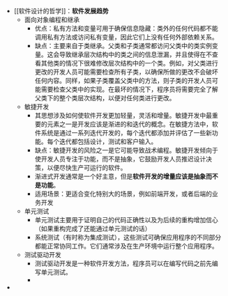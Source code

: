 - [[软件设计的哲学]]：**软件发展趋势**
	- 面向对象编程和继承
		- 优点：私有方法和变量可用于确保信息隐藏：类外的任何代码都不能调用私有方法或访问私有变量，因此它们上没有任何外部依赖关系。
		- 缺点：主要来自于类继承。父类和子类通常都访问父类中的类实例变量。这会导致继承层次结构中的类之间的信息泄漏，并且使得在不查看其他类的情况下很难修改层次结构中的一个类。例如，对父类进行更改的开发人员可能需要检查所有子类，以确保所做的更改不会破坏任何内容。同样，如果子类覆盖父类中的方法，则子类的开发人员可能需要检查父类中的实现。在最坏的情况下，程序员将需要完全了解父类下的整个类层次结构，以便对任何类进行更改。
	- 敏捷开发
		- 其思想涉及如何使软件开发更加轻量，灵活和增量。敏捷开发中最重要的元素之一是开发应该是渐进的和迭代的概念。在敏捷方法中，软件系统是通过一系列迭代开发的，每个迭代都添加并评估了一些新功能。每个迭代都包括设计，测试和客户输入。
		- 缺点：敏捷开发的风险之一是它可能导致战术编程。敏捷开发倾向于使开发人员专注于功能，而不是抽象，它鼓励开发人员推迟设计决策，以便尽快生产可运行的软件。
		- 渐进式开发通常是一个好主意，但是**软件开发的增量应该是抽象而不是功能**。
		- 适用场景：更适合变化特别大的场景，例如前端开发，或者后端的业务开发
	- 单元测试
		- 单元测试主要用于证明自己的代码正确性以及为后续的重构增加信心（如果重构完成了还能通过单元测试的话）
		- 系统测试（有时称为集成测试），这些测试可确保应用程序的不同部分都能正常协同工作。它们通常涉及在生产环境中运行整个应用程序。
	- 测试驱动开发
		- 测试驱动开发是一种软件开发方法，程序员可以在编写代码之前先编写单元测试。
		-
-